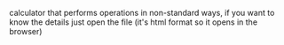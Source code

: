 calculator that performs operations in non-standard ways, if you want to know the details just open the file (it's html format so it opens in the browser)
